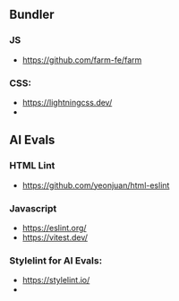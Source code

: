 ## Bundler
### JS
- https://github.com/farm-fe/farm

### CSS:
- https://lightningcss.dev/
- 

## AI Evals

### HTML Lint
- https://github.com/yeonjuan/html-eslint

### Javascript 
- https://eslint.org/
- https://vitest.dev/

### Stylelint for AI Evals:
- https://stylelint.io/
- 